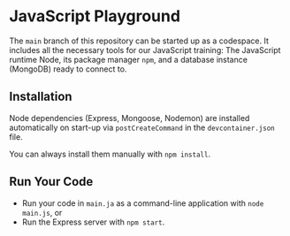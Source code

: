 # JavaScript Playground

The `main` branch of this repository can be started up as a codespace. It includes all the necessary tools for our JavaScript training: The JavaScript runtime Node, its package manager `npm`, and a database instance (MongoDB) ready to connect to.

## Installation

Node dependencies (Express, Mongoose, Nodemon) are installed automatically on start-up via `postCreateCommand` in the `devcontainer.json` file.

You can always install them manually with `npm install`.

## Run Your Code

- Run your code in `main.ja` as a command-line application with `node main.js`, or
- Run the Express server with `npm start`.